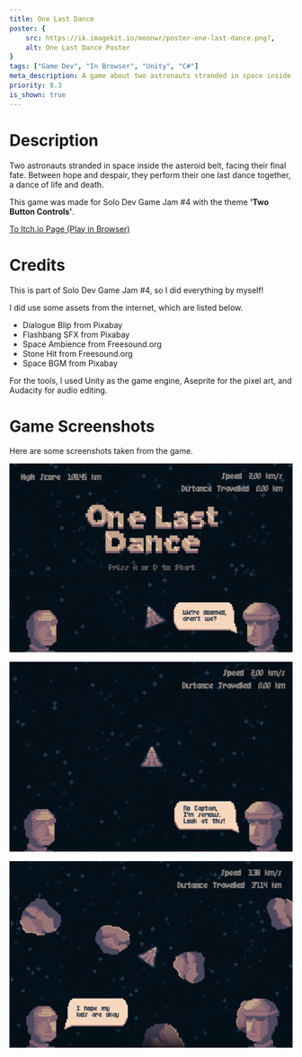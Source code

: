 ```yaml
---
title: One Last Dance
poster: {
    src: https://ik.imagekit.io/moonwr/poster-one-last-dance.png?,
    alt: One Last Dance Poster
}
tags: ["Game Dev", "In Browser", "Unity", "C#"]
meta_description: A game about two astronauts stranded in space inside the asteroid belt, facing their final fate. For Solo Dev Game Jam \#4. Addin Munawwar (Cadevue).
priority: 8.3
is_shown: true
---
```

# Description
Two astronauts stranded in space inside the asteroid belt, facing their final fate. Between hope and despair, they perform their one last dance together, a dance of life and death.

This game was made for Solo Dev Game Jam #4 with the theme **'Two Button Controls'**.

<a href="https://moonawar.itch.io/one-last-dance" target="_blank" rel="noopener noreferrer">To Itch.io Page (Play in Browser)</a>
<br>

# Credits
This is part of Solo Dev Game Jam #4, so I did everything by myself! 

I did use some assets from the internet, which are listed below.
- Dialogue Blip from Pixabay
- Flashbang SFX from Pixabay
- Space Ambience from Freesound.org
- Stone Hit from Freesound.org
- Space BGM from Pixabay

For the tools, I used Unity as the game engine, Aseprite for the pixel art, and Audacity for audio editing.

# Game Screenshots
Here are some screenshots taken from the game.

![Screenshot of One Last Dance #1](../../assets/project/one-last-dance/1.png)
<br>

![Screenshot of One Last Dance #2](../../assets/project/one-last-dance/2.png)
<br>

![Screenshot of One Last Dance #3](../../assets/project/one-last-dance/3.png)

<br>